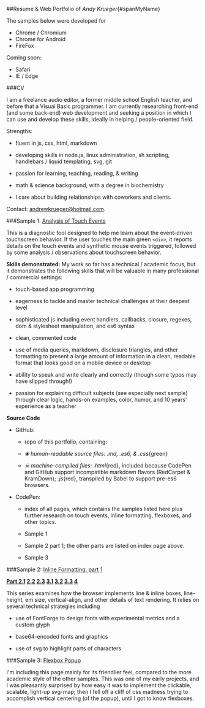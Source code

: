 ##Resume & Web Portfolio of _Andy Krueger_{#spanMyName}

The samples below were developed for 

- <span class='goodBrowser'>Chrome / Chromium</span>
- <span class='goodBrowser'>Chrome for Android</span>
- <span class='goodBrowser'>FireFox</span> 

Coming soon: 

- <span class='badBrowser'>Safari</span>
- <span class='badBrowser'>IE / Edge</span>


###CV

I am a freelance audio editor, a former middle school English teacher,
and before that a Visual Basic programmer.  I am currently researching 
front-end (and some back-end) web development and seeking a position in 
which I can use and develop these skills, ideally in helping / 
people-oriented field.

Strengths:

- fluent in js, css, html, markdown

- developing skills in node.js, linux administration, sh scripting,
  handlebars / liquid templating, svg, git

- passion for learning, teaching, reading, & writing

- math & science background, with a degree in biochemistry

- I care about building relationships with coworkers and clients.

Contact: andrewkrueger@hotmail.com.


###Sample 1: [Analysis of Touch Events](https://akrueg.github.io/portfolio/sample_touch/touch)

This is a diagnostic tool designed to help me learn about the
event-driven touchscreen behavior.  If the user touches the main 
green `<div>`, it reports details on the touch events and 
synthetic mouse events triggered, followed by some analysis / 
observations about touchscreen behavior.

____Skills demonstrated:____ My work so far has a technical / academic
focus, but it demonstrates the following skills that will be valuable 
in many professional / commercial settings:

- touch-based app programming

- eagerness to tackle and master technical challenges at their deepest
  level

- sophisticated js including event handlers, callbacks, closure, regexes,
  dom & stylesheet manipulation, and es6 syntax
  
- clean, commented code
  
- use of media queries, markdown, disclosure triangles, and other 
  formatting to present a large amount of information in a clean, 
  readable format that looks good on a mobile device or desktop

- ability to speak and write clearly and correctly (though some typos
  may have slipped through!)

- passion for explaining difficult subjects (see especially next sample)
  through clear logic, hands-on examples, color, humor, and 10 years' 
  experience as a teacher  


<div class='discloseC mdCaptureStart'></div>

**Source Code**

- GitHub: <meta i='sourceList'>

  - [<span></span>](https://github.com/akrueg/portfolio) repo of this portfolio,
    containing:
  
  - _&#10048; human-readable source files: .md, .es6, & .css_{green}
  
  - _&#9760; machine-compiled files: .html_{red}, included because CodePen and 
    GitHub support incompatible markdown flavors (RedCarpet & KramDown);
    _.js_{red}, transpiled by Babel to support pre-es6 browsers.
  
- CodePen:

  - [<span></span>](https://codepen.io/akrueg/pen/BLoJxB) index of all pages,
    which contains the samples listed here plus further research on touch
    events, inline formatting, flexboxes, and other topics.
  
  - [<span></span>](https://codepen.io/akrueg/pen/groBgm) Sample 1
  
  - [<span></span>](https://codepen.io/akrueg/pen/rLxzdE) Sample 2 part 1;
    the other parts are listed on index page above.

  - [<span></span>](https://codepen.io/akrueg/pen/qaNYjN) Sample 3

<div class='mdCaptureEnd'></div>


###Sample 2: [Inline Formatting, part 1](https://akrueg.github.io/portfolio/sample_inline/inline1)

**[Part 2.1](https://akrueg.github.io/portfolio/sample_inline/inline21)
[2.2](https://akrueg.github.io/portfolio/sample_inline/inline22)
[2.3](https://akrueg.github.io/portfolio/sample_inline/inline23)
[3.1](https://akrueg.github.io/portfolio/sample_inline/inline31)
[3.2](https://akrueg.github.io/portfolio/sample_inline/inline32)
[3.3](https://akrueg.github.io/portfolio/sample_inline/inline33)
[4](https://akrueg.github.io/portfolio/sample_inline/inline4)** <meta i='inlineLinks'>

This series examines how the browser implements line & inline boxes, 
line-height, em size, vertical-align, and other details of text rendering.
It relies on several technical strategies including

- use of FontForge to design fonts with experimental metrics and a 
  custom glyph

- base64-encoded fonts and graphics

- use of svg to highlight parts of characters


###Sample 3: [Flexbox Popup](https://akrueg.github.io/portfolio/sample_flex/flex)

I'm including this page mainly for its friendlier feel, compared to 
the more academic style of the other samples.  This was one of my
early projects, and I was pleasantly surprised by how easy it was to
implement the clickable, scalable, light-up svg-map; then I fell off a 
cliff of css madness trying to accomplish vertical centering (of the popup), 
until I got to know flexboxes.




